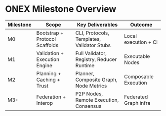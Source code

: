 <!-- === OmniNode:Metadata ===
author: OmniNode Team
copyright: OmniNode Team
created_at: '2025-05-28T12:40:26.573001'
description: Stamped by ONEX
entrypoint: python://overview.md
hash: 7cf961eeca26cdf7318fbfb9e8f0e5db9cd4cca0ce7140d576d5243dba49d2f1
last_modified_at: '2025-05-29T11:50:15.045056+00:00'
lifecycle: active
meta_type: tool
metadata_version: 0.1.0
name: overview.md
namespace: omnibase.overview
owner: OmniNode Team
protocol_version: 0.1.0
runtime_language_hint: python>=3.11
schema_version: 0.1.0
state_contract: state_contract://default
tools: null
uuid: 095d8d8e-b38c-47fb-86ad-733a712fb9a7
version: 1.0.0

<!-- === /OmniNode:Metadata === -->


# ONEX Milestone Overview

| Milestone | Scope                            | Key Deliverables                            | Outcome               |
|-----------|----------------------------------|----------------------------------------------|------------------------|
| M0        | Bootstrap + Protocol Scaffolds   | CLI, Protocols, Templates, Validator Stubs   | Local execution + CI  |
| M1        | Validation + Execution Engine    | Full Validator, Registry, Reducer Runtime    | Executable Nodes      |
| M2        | Planning + Caching + Trust       | Planner, Composite Graph, Node Metrics       | Composable Execution  |
| M3+       | Federation + Interop             | P2P Nodes, Remote Execution, Consensus       | Federated Graph infra |
